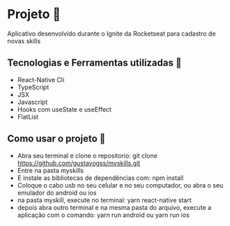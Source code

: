 #  Projeto :rocket:
Aplicativo desenvolvido durante o Ignite da Rocketseat para cadastro de novas skills

## Tecnologias e Ferramentas utilizadas :robot:
- React-Native Cli
- TypeScript
- JSX
- Javascript
- Hooks com useState e useEffect
- FlatList

## Como usar o projeto 🔌
- Abra seu terminal e clone o repositorio: git clone https://github.com/gustavogss/myskills.git
- Entre na pasta myskills
- E instale as bibliotecas de dependências com: npm install
- Coloque o cabo usb no seu celular e no seu computador, ou abra o seu emulador do android ou ios
- na pasta myskill, execute no terminal: yarn react-native start 
- depois abra outro terminal e na mesma pasta do arquivo, execute a aplicação com o comando: yarn run android ou yarn run ios

